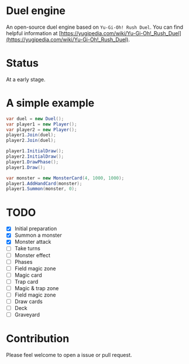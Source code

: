 # Duel engine

An open-source duel engine based on `Yu-Gi-Oh! Rush Duel`.
You can find helpful information at [https://yugipedia.com/wiki/Yu-Gi-Oh!_Rush_Duel](https://yugipedia.com/wiki/Yu-Gi-Oh!_Rush_Duel).

# Status

At a early stage.

# A simple example

```csharp
var duel = new Duel();
var player1 = new Player();
var player2 = new Player();
player1.Join(duel);
player2.Join(duel);

player1.InitialDraw();
player2.InitialDraw();
player1.DrawPhase();
player1.Draw();

var monster = new MonsterCard(4, 1000, 1000);
player1.AddHandCard(monster);
player1.Summon(monster, 0);
```

# TODO

- [x] Initial preparation
- [x] Summon a monster
- [x] Monster attack
- [ ] Take turns
- [ ] Monster effect
- [ ] Phases
- [ ] Field magic zone
- [ ] Magic card
- [ ] Trap card
- [ ] Magic & trap zone
- [ ] Field magic zone
- [ ] Draw cards
- [ ] Deck
- [ ] Graveyard

# Contribution

Please feel welcome to open a issue or pull request.
